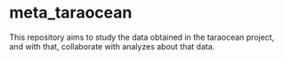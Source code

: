 # meta_taraocean

This repository aims to study the data obtained in the taraocean project, and with that, collaborate with analyzes about that data.